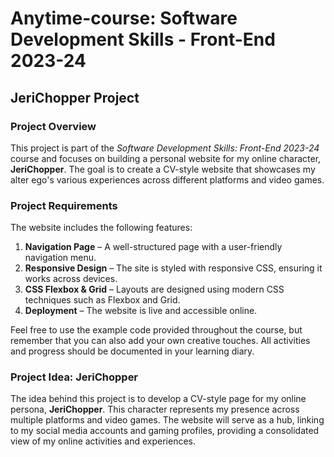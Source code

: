 # Anytime-course: Software Development Skills - Front-End 2023-24  
## JeriChopper Project

### Project Overview  
This project is part of the *Software Development Skills: Front-End 2023-24* course and focuses on building a personal website for my online character, **JeriChopper**. The goal is to create a CV-style website that showcases my alter ego's various experiences across different platforms and video games.

### Project Requirements  
The website includes the following features:
1. **Navigation Page** – A well-structured page with a user-friendly navigation menu.
2. **Responsive Design** – The site is styled with responsive CSS, ensuring it works across devices.
3. **CSS Flexbox & Grid** – Layouts are designed using modern CSS techniques such as Flexbox and Grid.
4. **Deployment** – The website is live and accessible online.

Feel free to use the example code provided throughout the course, but remember that you can also add your own creative touches. All activities and progress should be documented in your learning diary.

### Project Idea: JeriChopper  
The idea behind this project is to develop a CV-style page for my online persona, **JeriChopper**. This character represents my presence across multiple platforms and video games. The website will serve as a hub, linking to my social media accounts and gaming profiles, providing a consolidated view of my online activities and experiences.
